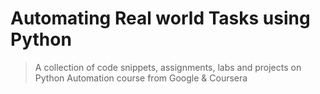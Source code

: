 # Automating Real world Tasks using Python

> A collection of code snippets, assignments, labs and projects on Python Automation course from Google & Coursera

